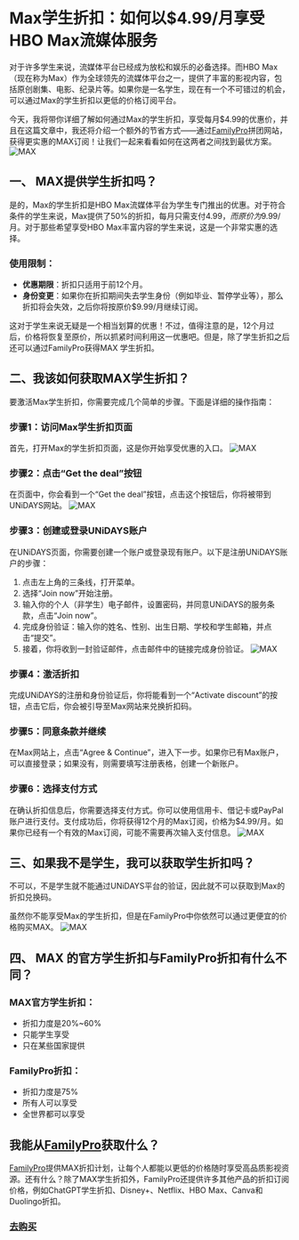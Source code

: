 # Max学生折扣：如何以$4.99/月享受HBO Max流媒体服务

对于许多学生来说，流媒体平台已经成为放松和娱乐的必备选择。而HBO Max（现在称为Max）作为全球领先的流媒体平台之一，提供了丰富的影视内容，包括原创剧集、电影、纪录片等。如果你是一名学生，现在有一个不可错过的机会，可以通过Max的学生折扣以更低的价格订阅平台。

今天，我将带你详细了解如何通过Max的学生折扣，享受每月$4.99的优惠价，并且在这篇文章中，我还将介绍一个额外的节省方式——通过[FamilyPro](https://familypro.io?invite=IW062920)拼团网站，获得更实惠的MAX订阅！让我们一起来看看如何在这两者之间找到最优方案。
![MAX](/image5/哈利波特.jpeg)

## 一、 MAX提供学生折扣吗？

是的，Max的学生折扣是HBO Max流媒体平台为学生专门推出的优惠。对于符合条件的学生来说，Max提供了50%的折扣，每月只需支付$4.99，而原价为$9.99/月。对于那些希望享受HBO Max丰富内容的学生来说，这是一个非常实惠的选择。

### 使用限制：
- **优惠期限**：折扣只适用于前12个月。
- **身份变更**：如果你在折扣期间失去学生身份（例如毕业、暂停学业等），那么折扣将会失效，之后你将按原价$9.99/月继续订阅。

这对于学生来说无疑是一个相当划算的优惠！不过，值得注意的是，12个月过后，价格将恢复至原价，所以抓紧时间利用这一优惠吧。但是，除了学生折扣之后还可以通过FamilyPro获得MAX 学生折扣。

## 二、我该如何获取MAX学生折扣？

要激活Max学生折扣，你需要完成几个简单的步骤。下面是详细的操作指南：

### 步骤1：访问Max学生折扣页面
首先，打开Max的学生折扣页面，这是你开始享受优惠的入口。
![MAX](/image5/image1.png)

### 步骤2：点击“Get the deal”按钮
在页面中，你会看到一个“Get the deal”按钮，点击这个按钮后，你将被带到UNiDAYS网站。
![MAX](/image5/image2.png)

### 步骤3：创建或登录UNiDAYS账户
在UNiDAYS页面，你需要创建一个账户或登录现有账户。以下是注册UNiDAYS账户的步骤：
1. 点击左上角的三条线，打开菜单。
2. 选择“Join now”开始注册。
3. 输入你的个人（非学生）电子邮件，设置密码，并同意UNiDAYS的服务条款，点击“Join now”。
4. 完成身份验证：输入你的姓名、性别、出生日期、学校和学生邮箱，并点击“提交”。
5. 接着，你将收到一封验证邮件，点击邮件中的链接完成身份验证。
   ![MAX](/image5/image3.png)

### 步骤4：激活折扣
完成UNiDAYS的注册和身份验证后，你将能看到一个“Activate discount”的按钮，点击它后，你会被引导至Max网站来兑换折扣码。

### 步骤5：同意条款并继续
在Max网站上，点击“Agree & Continue”，进入下一步。如果你已有Max账户，可以直接登录；如果没有，则需要填写注册表格，创建一个新账户。

### 步骤6：选择支付方式
在确认折扣信息后，你需要选择支付方式。你可以使用信用卡、借记卡或PayPal账户进行支付。支付成功后，你将获得12个月的Max订阅，价格为$4.99/月。如果你已经有一个有效的Max订阅，可能不需要再次输入支付信息。
![MAX](/image5/image4.png)

## 三、如果我不是学生，我可以获取学生折扣吗？

不可以，不是学生就不能通过UNiDAYS平台的验证，因此就不可以获取到Max的折扣兑换码。

虽然你不能享受Max的学生折扣，但是在FamilyPro中你依然可以通过更便宜的价格购买MAX。
![MAX](/image5/maxprice.jpeg)

## 四、 MAX 的官方学生折扣与FamilyPro折扣有什么不同？

### MAX官方学生折扣：
- 折扣力度是20%~60%
- 只能学生享受
- 只在某些国家提供

### FamilyPro折扣：
- 折扣力度是75%
- 所有人可以享受
- 全世界都可以享受

## 我能从[FamilyPro](https://familypro.io?invite=IW062920)获取什么？

[FamilyPro](https://familypro.io?invite=IW062920)提供MAX折扣计划，让每个人都能以更低的价格随时享受高品质影视资源。还有什么？除了MAX学生折扣外，FamilyPro还提供许多其他产品的折扣订阅价格，例如ChatGPT学生折扣、Disney+、Netflix、HBO Max、Canva和Duolingo折扣。

### [去购买](https://familypro.io?invite=IW062920)
   
